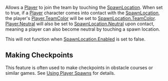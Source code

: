 Allows a [Player](https://developer.roblox.com/en-us/api-reference/class/Player) to join the team by touching the [SpawnLocation](https://developer.roblox.com/en-us/api-reference/class/SpawnLocation). When set to true, if a [Player](https://developer.roblox.com/en-us/api-reference/class/Player) character comes into contact with the [SpawnLocation](https://developer.roblox.com/en-us/api-reference/class/SpawnLocation), the player's [Player.TeamColor](https://developer.roblox.com/en-us/api-reference/property/Player/TeamColor) will be set to [SpawnLocation.TeamColor](https://developer.roblox.com/en-us/api-reference/property/SpawnLocation/TeamColor). [Player.Neutral](https://developer.roblox.com/en-us/api-reference/property/Player/Neutral) will also be set to [SpawnLocation.Neutral](https://developer.roblox.com/en-us/api-reference/property/SpawnLocation/Neutral) upon contact, meaning a player can also become neutral by touching a spawn location.

This will not function when [SpawnLocation.Enabled](https://developer.roblox.com/en-us/api-reference/property/SpawnLocation/Enabled) is set to false.

Making Checkpoints
------------------

This feature is often used to make checkpoints in obstacle courses or similar games. See [Using Player Spawns](https://developer.roblox.com/en-us/articles/How-to-use-Spawn-Objects-with-Roblox-Studio) for details.